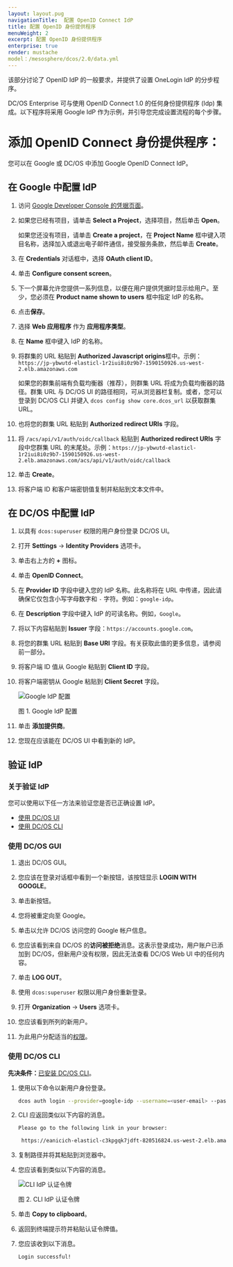 ```yaml
---
layout: layout.pug
navigationTitle:  配置 OpenID Connect IdP
title: 配置 OpenID 身份提供程序
menuWeight: 2
excerpt: 配置 OpenID 身份提供程序
enterprise: true
render: mustache
model：/mesosphere/dcos/2.0/data.yml
---
```

<!-- The source repository for this topic is https://github.com/dcos/dcos-docs-site -->


该部分讨论了 OpenID IdP 的一般要求，并提供了设置 OneLogin IdP 的分步程序。

DC/OS Enterprise 可与使用 OpenID Connect 1.0 的任何身份提供程序 (Idp) 集成。以下程序将采用 Google IdP 作为示例，并引导您完成设置流程的每个步骤。

# 添加 OpenID Connect 身份提供程序：

您可以在 Google 或 DC/OS 中添加 Google OpenID Connect IdP。

## 在 Google 中配置 IdP

1. 访问 [Google Developer Console 的凭据页面](https://console.developers.google.com/apis/credentials?project=_)。

1. 如果您已经有项目，请单击 **Select a Project**，选择项目，然后单击 **Open**。

   如果您还没有项目，请单击 **Create a project**，在 **Project Name** 框中键入项目名称，选择加入或退出电子邮件通信，接受服务条款，然后单击 **Create**。

1. 在 **Credentials** 对话框中，选择 **OAuth client ID**。

1. 单击 **Configure consent screen**。

1. 下一个屏幕允许您提供一系列信息，以便在用户提供凭据时显示给用户。至少，您必须在 **Product name shown to users** 框中指定 IdP 的名称。

1. 点击**保存**。

1. 选择 **Web 应用程序** 作为 **应用程序类型**。

1. 在 **Name** 框中键入 IdP 的名称。

1. 将群集的 URL 粘贴到 **Authorized Javascript origins**框中。示例：`https://jp-ybwutd-elasticl-1r2iui8i0z9b7-1590150926.us-west-2.elb.amazonaws.com`

    如果您的群集前端有负载均衡器（推荐），则群集 URL 将成为负载均衡器的路径。群集 URL 与 DC/OS UI 的路径相同，可从浏览器栏复制。或者，您可以登录到 DC/OS CLI 并键入 `dcos config show core.dcos_url` 以获取群集 URL。

1. 也将您的群集 URL 粘贴到 **Authorized redirect URIs** 字段。

1. 将 `/acs/api/v1/auth/oidc/callback` 粘贴到  **Authorized redirect URIs** 字段中您群集 URL 的末尾处。示例：`https://jp-ybwutd-elasticl-1r2iui8i0z9b7-1590150926.us-west-2.elb.amazonaws.com/acs/api/v1/auth/oidc/callback`

1. 单击 **Create**。

1. 将客户端 ID 和客户端密钥值复制并粘贴到文本文件中。

## 在 DC/OS 中配置 IdP

1. 以具有 `dcos:superuser` 权限的用户身份登录 DC/OS UI。

1. 打开 **Settings** -> **Identity Providers** 选项卡。

1. 单击右上方的 **+** 图标。

1. 单击 **OpenID Connect**。

1. 在 **Provider ID** 字段中键入您的 IdP 名称。此名称将在 URL 中传递，因此请确保它仅包含小写字母数字和 `-` 字符。例如：`google-idp`。

1. 在 **Description** 字段中键入 IdP 的可读名称。例如，`Google`。

1. 将以下内容粘贴到 **Issuer** 字段：`https://accounts.google.com`。

1. 将您的群集 URL 粘贴到 **Base URI** 字段。有关获取此值的更多信息，请参阅前一部分。

1. 将客户端 ID 值从 Google 粘贴到 **Client ID** 字段。

1. 将客户端密钥从 Google 粘贴到 **Client Secret** 字段。

    ![Google IdP 配置](/mesosphere/dcos/2.0/img/GUI-LDAP-Add-Oidc.png)

    图 1. Google IdP 配置

11. 单击 **添加提供商**。

12. 您现在应该能在 DC/OS UI 中看到新的 IdP。


## 验证 IdP

### 关于验证 IdP

您可以使用以下任一方法来验证您是否已正确设置 IdP。

- [使用 DC/OS UI](#using-gui)
- [使用 DC/OS CLI](#using-cli)

### <a name="using-gui"></a>使用 DC/OS GUI

1. 退出 DC/OS GUI。

1. 您应该在登录对话框中看到一个新按钮，该按钮显示 **LOGIN WITH GOOGLE**。

1. 单击新按钮。

1. 您将被重定向至 Google。

1. 单击以允许 DC/OS 访问您的 Google 帐户信息。

1. 您应该看到来自 DC/OS 的**访问被拒绝**消息。这表示登录成功，用户账户已添加到 DC/OS，但新用户没有权限，因此无法查看 DC/OS Web UI 中的任何内容。

1. 单击 **LOG OUT**。

1. 使用 `dcos:superuser` 权限以用户身份重新登录。

1. 打开 **Organization** -> **Users** 选项卡。

1. 您应该看到所列的新用户。

1. 为此用户分配适当的[权限](/mesosphere/dcos/2.0/security/ent/perms-reference/)。

### <a name="using-cli"></a>使用 DC/OS CLI

**先决条件：**[已安装 DC/OS CLI](/mesosphere/dcos/2.0/cli/install/)。

1. 使用以下命令以新用户身份登录。

   ```bash
   dcos auth login --provider=google-idp --username=<user-email> --password=<secret-password>
   ```

1. CLI 应返回类似以下内容的消息。

   ```bash
   Please go to the following link in your browser:

    https://eanicich-elasticl-c3kpgqk7jdft-820516824.us-west-2.elb.amazonaws.com/acs/api/v1/auth/login?oidc-provider=google-idp&target=dcos:authenticationresponse:html
   ```

1. 复制路径并将其粘贴到浏览器中。

1. 您应该看到类似以下内容的消息。

    ![CLI IdP 认证令牌](/mesosphere/dcos/2.0/img/cli-auth-token.png)

    图 2. CLI IdP 认证令牌

1. 单击 **Copy to clipboard**。

1. 返回到终端提示符并粘贴认证令牌值。

1. 您应该收到以下消息。

   ```bash
   Login successful!
   ```
